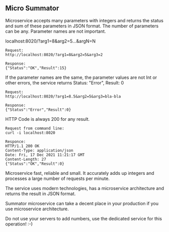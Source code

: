 ## Micro Summator

Microservice accepts many parameters with integers and returns the status and sum of these parameters in JSON format.
The number of parameters can be any. Parameter names are not important.

localhost:8020/?arg1=8&arg2=5...&argN=N
```
Request:
http://localhost:8020/?arg1=8&arg2=5&arg3=2

Response:
{"Status":"OK","Result":15}
```
If the parameter names are the same, the parameter values are not Int or other errors, the service returns Status: "Error", Result: 0
```
Request:
http://localhost:8020/?arg1=8.5&arg2=5&arg3=bla-bla

Response:
{"Status":"Error","Result":0}
```
HTTP Code is always 200 for any result.
```
Request from command line: 
curl -i localhost:8020

Responce:
HTTP/1.1 200 OK
Content-Type: application/json
Date: Fri, 17 Dec 2021 11:21:17 GMT
Content-Length: 27
{"Status":"OK","Result":0}
```

Microservice fast, reliable and small. It accurately adds up integers and processes a large number of requests per minute.

The service uses modern technologies, has a microservice architecture and returns the result in JSON format. 

Summator microservice can take a decent place in your production if you use microservice architecture.

Do not use your servers to add numbers, use the dedicated service for this operation! :-)
